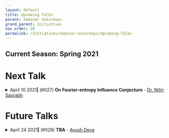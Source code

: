 ```yaml
---
layout: default
title: Upcoming Talks
parent: Seminar Saturdays
grand_parent: Initiatives
nav_order: 20
permalink: /Initiatives/Seminar-Saturdays/Upcoming-Talks
---
```


Current Season: Spring 2021
---------------------------

Next Talk
=========
<details><summary>April 10 2021<b>|</b> (#027) <b>On Fourier-entropy Influence Conjecture</b> - <a href="https://nitinsau.github.io/">Dr. Nitin Saurabh</a></summary><div class="custom-spoiler"><p>

**Date and Time**: [10-04-2021, 19:30 - 21:00 IST](https://www.google.com/calendar/event?eid=a2NmZ3FpYTZlZ2xlc2Fra2Y2YnN1N29iMmZfMjAyMTA0MTBUMTQwMDAwWiB2bmw5c2RxN29vZmlwaWJobzEzMnIyZTAyNEBn&ctz=Asia/Kolkata)

### Abstract
Given a Boolean function f : {-1,1}^n -> {-1,1}, define the Fourier distribution to be the distribution on subsets of [n], where each subset S of [n] is sampled with probability equaling square of the Fourier coefficient associated with S, \hat{f}(S)^2. The Fourier Entropy-Influence (FEI) conjecture of Friedgut and Kalai (1996) seeks to relate two fundamental measures associated with the Fourier distribution: does there exist a universal constant C>0 such that H(f) <= C Inf(f), where H(f) is the Shannon entropy of the Fourier distribution of f and Inf(f) is the total influence of f.
We will discuss the significance of the conjecture, present the current known bounds on Fourier entropy and also discuss its relationship with Mansour's conjecture. 

### Prerequisites
There is not much of prerequisites, since I plan to introduce things needed from the basics. 

### Resources
1) Survey on Decision trees by Buhrman and de Wolf (only definitions and examples until page 11; skip randomized & quantum parts).
2) Survey on Fourier analysis by de Wolf (only until page 3; just the preliminaries part).


</p></div></details>

Future Talks
==============
<details><summary>April 24 2021<b>|</b> (#028) <b>TBA</b> - <a href="https://www.linkedin.com/in/ayush-deva-310162111/"> Ayush Deva</a></summary><div class="custom-spoiler"><p>

**Date and Time**: [24-04-2021, 19:30 - 21:00 IST](https://calendar.google.com/calendar/u/0/r/agenda/2021/4/24?eid=a2NmZ3FpYTZlZ2xlc2Fra2Y2YnN1N29iMmZfMjAyMTA0MjRUMTQwMDAwWiB2bmw5c2RxN29vZmlwaWJobzEzMnIyZTAyNEBn&ctz=Asia/Kolkata)

### Abstract
TBA

### Prerequisites
TBA

### Resources
TBA

</p></div></details>


<!--
<details><summary>[[DATE]] <b>|</b> (#[[IDX]]) <b>[[TITLE]]</b> - <a href="[[HOMEPAGE]]">[[AUTHOR]]</a></summary><div class="custom-spoiler"><p>

**Date & Time**: [INFO](<calendar_link>)

### Abstract

### Prerequisites

### Resources

</p></div></details>
-->
